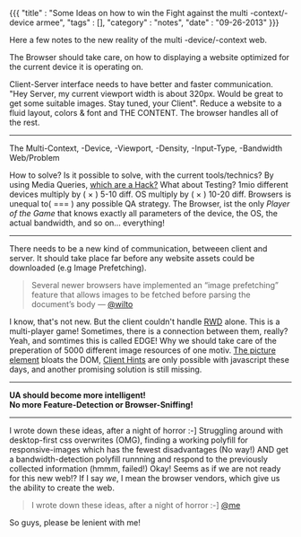 {{{
    "title"    : "Some Ideas on how to win the Fight against the multi -context/-device armee",
    "tags"     : [],
    "category" : "notes",
    "date"     : "09-26-2013"
}}}

Here a few notes to the new reality of the multi -device/-context web. 

<!--more-->

The Browser should take care, on how to displaying a website optimized for the current device it is operating on.<br>

Client-Server interface needs to have better and faster communication. "Hey Server, my current viewport width is about 320px. Would be great to get some suitable images. Stay tuned, your Client". 
Reduce a website to a fluid layout, colors & font and THE CONTENT. The browser handles all of the rest. 

---

The Multi-Context, -Device, -Viewport, -Density, -Input-Type, -Bandwidth Web/Problem<br>

How to solve? Is it possible to solve, with the current tools/technics? By using Media Queries, [which are a Hack?](http://ianstormtaylor.com/media-queries-are-a-hack/) What about Testing? 1mio different devices multiply by ( × ) 5-10 diff. OS multiply by ( × ) 10-20 diff. Browsers is unequal to( === ) any possible QA strategy.
The Browser, ist the only *Player of the Game* that knows exactly all parameters of the device, the OS, the actual bandwidth, and so on... everything!

---

There needs to be a new kind of communication, betweeen client and server. It should take place far before any website assets could be downloaded (e.g Image Prefetching).

> Several newer browsers have implemented an “image prefetching” feature that allows images to be fetched before parsing the document’s body — [@wilto](https://twitter.com/wilto)

I know, that's not new. But the client couldn't handle [RWD](http://alistapart.com/article/responsive-web-design) alone. This is a multi-player game! Sometimes, there is a connection between them, really? Yeah, and somtimes this is called EDGE!
Why we should take care of the preperation of 5000 different image resources of one motiv.  [The picture element](http://www.w3.org/TR/html-picture-element/) bloats the DOM, [Client Hints](https://github.com/igrigorik/http-client-hints) are only possible with javascript these days, and another promising solution is still missing.

---

**UA should become more intelligent!**<br>
**No more Feature-Detection or Browser-Sniffing!**

---

I wrote down these ideas, after a night of horror :-]
Struggling around with desktop-first css overwrites (OMG), finding a working polyfill for responsive-images which has the fewest disadvantages (No way!) AND get a bandwidth-detection polyfill runnning and respond to the previously collected information (hmmm, failed!)
Okay! Seems as if we are not ready for this new web!? If I say *we*, I mean the browser vendors, which give us the ability to create the web. 

> I wrote down these ideas, after a night of horror :-] [@me](http://twitter.com/ixisio)

So guys, please be lenient with me!



        
